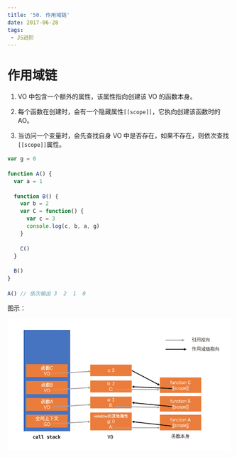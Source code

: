 ```yaml
---
title: '50. 作用域链'
date: 2017-06-28
tags:
 - JS进阶
---
```


# 作用域链

1. VO 中包含一个额外的属性，该属性指向创建该 VO 的函数本身。

2. 每个函数在创建时，会有一个隐藏属性`[[scope]]`，它执向创建该函数时的 AO。

3. 当访问一个变量时，会先查找自身 VO 中是否存在，如果不存在，则依次查找`[[scope]]`属性。

```js
var g = 0

function A() {
  var a = 1

  function B() {
    var b = 2
    var C = function() {
      var c = 3
      console.log(c, b, a, g)
    }

    C()
  }

  B()
}

A() // 依次输出 3  2  1  0
```
图示：

![作用域链](../images/scopeChain.png)
